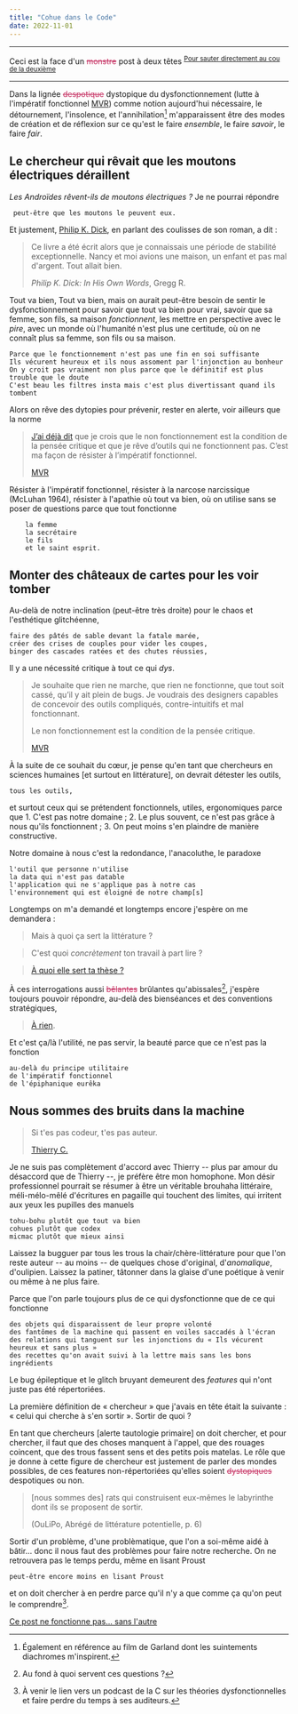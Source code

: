 ```yaml
---
title: "Cohue dans le Code"
date: 2022-11-01
---
```


----

Ceci est la face d'un <strike style='color:rgb(196, 43, 94);'><span class="rayure">monstre</span></strike> post à deux têtes
<sup>[Pour sauter directement au cou de la deuxième](https://blank.blue/fabrique/tool-to-be-destroyed/)</sup>

---------

Dans la lignée <strike style='color:rgb(196, 43, 94);'><span class="rayure">despotique</span></strike> dystopique du dysfonctionnement (lutte à l'impératif fonctionnel [MVR](http://blog.sens-public.org/marcellovitalirosati/cequipourrait/imperatiffonctionnel.html)) comme notion aujourd'hui nécessaire, le détournement, l'insolence, et l'annihilation[^Annihilation] m'apparaissent être des modes de création et de réflexion sur ce qu'est le faire *ensemble*, le faire *savoir*, le faire *fair*. 

[^Annihilation]: Également en référence au film de Garland dont les suintements diachromes m'inspirent. 

## Le chercheur qui rêvait que les moutons électriques déraillent

*Les Androïdes rêvent-ils de moutons électriques ?* Je ne pourrai répondre

     peut-être que les moutons le peuvent eux. 
     
Et justement, [Philip K. Dick](https://www.wikidata.org/wiki/Q171091), en parlant des coulisses de son roman, a dit : 

> Ce livre a été écrit alors que je connaissais une période de stabilité exceptionnelle. Nancy et moi avions une maison, un enfant et pas mal d'argent. Tout allait bien.
>
>*Philip K. Dick: In His Own Words*, Gregg R.

Tout va bien, Tout va bien, mais on aurait peut-être besoin de sentir le dysfonctionnement pour savoir que tout va bien pour vrai, savoir que sa femme, son fils, sa maison *fonctionnent*, les mettre en perspective avec le *pire*, avec un monde où l'humanité n'est plus une certitude, où on ne connaît plus sa femme, son fils ou sa maison.

    Parce que le fonctionnement n'est pas une fin en soi suffisante 
    Ils vécurent heureux et ils nous assoment par l'injonction au bonheur
    On y croit pas vraiment non plus parce que le définitif est plus trouble que le doute
    C'est beau les filtres insta mais c'est plus divertissant quand ils tombent

Alors on rêve des dytopies pour prévenir, rester en alerte, voir ailleurs que la norme

> [J’ai déjà dit](http://blog.sens-public.org/marcellovitalirosati/cequipourrait/fonctionnement.html) que je crois que le non fonctionnement est la condition de la pensée critique et que je rêve d’outils qui ne fonctionnent pas. C’est ma façon de résister à l’impératif fonctionnel.
>
> [MVR](http://blog.sens-public.org/marcellovitalirosati/cequipourrait/imperatiffonctionnel.html)

Résister à l'impératif fonctionnel, résister à la narcose narcissique (McLuhan 1964), résister à l'apathie où tout va bien, où on utilise sans se poser de questions parce que tout fonctionne

        la femme
        la secrétaire
        le fils
        et le saint esprit.

## Monter des châteaux de cartes pour les voir tomber

Au-delà de notre inclination (peut-être très droite) pour le chaos et l'esthétique glitchéenne,

    faire des pâtés de sable devant la fatale marée, 
    créer des crises de couples pour vider les coupes,
    binger des cascades ratées et des chutes réussies, 

Il y a une nécessité critique à tout ce qui *dys*. 

> Je souhaite que rien ne marche, que rien ne fonctionne, que tout soit cassé, qu’il y ait plein de bugs. Je voudrais des designers capables de concevoir des outils compliqués, contre-intuitifs et mal fonctionnant.
>
>Le non fonctionnement est la condition de la pensée critique.
>
> [MVR](http://blog.sens-public.org/marcellovitalirosati/cequipourrait/fonctionnement.html)

À la suite de ce souhait du cœur, je pense qu'en tant que chercheurs en sciences humaines [et surtout en littérature], on devrait détester les outils, 

    tous les outils, 
    
et surtout ceux qui se prétendent fonctionnels, utiles, ergonomiques parce que 1. C'est pas notre domaine ; 2. Le plus souvent, ce n'est pas grâce à nous qu'ils fonctionnent ; 3. On peut moins s'en plaindre de manière constructive. 

Notre domaine à nous c'est la redondance, l'anacoluthe, le paradoxe 

    l'outil que personne n'utilise
    la data qui n'est pas datable
    l'application qui ne s'applique pas à notre cas
    l'environnement qui est éloigné de notre champ[s]

Longtemps on m'a demandé et longtemps encore j'espère on me demandera : 

> Mais à quoi ça sert la littérature ? 

> C'est quoi *concrètement* ton travail à part lire ? 

> [À quoi elle sert ta thèse ?](https://blank.blue/cherches/a-quoi-elle-sert-ta-these/)

À ces interrogations aussi <strike style='color:rgb(196, 43, 94);'><span class="rayure">bêlantes</span></strike> brûlantes qu'abissales[^abime], j'espère toujours pouvoir répondre, au-delà des bienséances et des conventions stratégiques, 

> [À rien](https://blank.blue/cherches/a-quoi-elle-sert-ta-these/#%c3%a0-rien).

[^abime]: Au fond à quoi servent ces questions ? 

Et c'est ça/là l'utilité, ne pas servir, la beauté parce que ce n'est pas la fonction

    au-delà du principe utilitaire
    de l'impératif fonctionnel
    de l'épiphanique eurêka

## Nous sommes des bruits dans la machine

> Si t'es pas codeur, t'es pas auteur.
>
> [Thierry C.](https://tcrouzet.com/2011/03/04/pas-codeur-pas-auteur/) 

Je ne suis pas complètement d'accord avec Thierry -- plus par amour du désaccord que de Thierry --, je préfère être mon homophone. Mon désir professionnel pourrait se résumer à être un véritable brouhaha littéraire, méli-mélo-mêlé d'écritures en pagaille qui touchent des limites, qui irritent aux yeux les pupilles des manuels

    tohu-bohu plutôt que tout va bien
    cohues plutôt que codex 
    micmac plutôt que mieux ainsi

Laissez la bugguer par tous les trous la chair/chère-littérature pour que l'on reste auteur -- au moins -- de quelques chose d'original, d'*anomalique*, d'oulipien. Laissez la patiner, tâtonner dans la glaise d'une poétique à venir ou même à ne plus faire. 

Parce que l'on parle toujours plus de ce qui dysfonctionne que de ce qui fonctionne

    des objets qui disparaissent de leur propre volonté
    des fantômes de la machine qui passent en voiles saccadés à l'écran
    des relations qui tanguent sur les injonctions du « Ils vécurent heureux et sans plus »
    des recettes qu'on avait suivi à la lettre mais sans les bons ingrédients

Le bug épileptique et le glitch bruyant demeurent des *features* qui n'ont juste pas été répertoriées.

La première définition de « chercheur » que j'avais en tête était la suivante : « celui qui cherche à s'en sortir ». Sortir de quoi ?

En tant que chercheurs [alerte tautologie primaire] on doit chercher, et pour chercher, il faut que des choses manquent à l'appel, que des rouages coincent, que des trous fassent sens et des petits pois matelas. Le rôle que je donne à cette figure de chercheur est justement de parler des mondes possibles, de ces features non-répertoriées qu'elles soient <strike style='color:rgb(196, 43, 94);'><span class="rayure">dystopiques</span></strike> despotiques ou non. 

>[nous sommes des] rats qui construisent eux-mêmes le labyrinthe dont ils se proposent de sortir. 
>
>(OuLiPo, Abrégé de littérature potentielle, p. 6)

Sortir d'un problème, d'une problèmatique, que l'on a soi-même aidé à bâtir... donc il nous faut des problèmes pour faire notre recherche. On ne retrouvera pas le temps perdu, même en lisant Proust 

    peut-être encore moins en lisant Proust
    
 et on doit chercher à en perdre parce qu'il n'y a que comme ça qu'on peut le comprendre[^skhole].

[^skhole]: À venir le lien vers un podcast de la C sur les théories dysfonctionnelles et faire perdre du temps à ses auditeurs. 

[Ce post ne fonctionne pas... sans l'autre](https://blank.blue/fabrique/tool-to-be-destroyed/)


